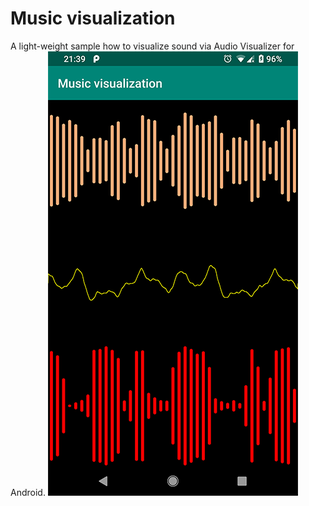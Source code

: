 # Music visualization
A light-weight sample how to visualize sound via Audio Visualizer for Android.
![Screenshot](https://raw.githubusercontent.com/AlShevelev/music-visualization/master/screenshots/1.png)
